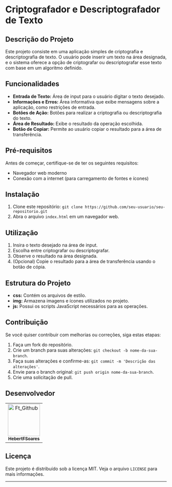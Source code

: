 # Criptografador e Descriptografador de Texto

## Descrição do Projeto

Este projeto consiste em uma aplicação simples de criptografia e descriptografia de texto. O usuário pode inserir um texto na área designada, e o sistema oferece a opção de criptografar ou descriptografar esse texto com base em um algoritmo definido.

## Funcionalidades

- **Entrada de Texto:** Área de input para o usuário digitar o texto desejado.
- **Informações e Erros:** Área informativa que exibe mensagens sobre a aplicação, como restrições de entrada.
- **Botões de Ação:** Botões para realizar a criptografia ou descriptografia do texto.
- **Área de Resultado:** Exibe o resultado da operação escolhida.
- **Botão de Copiar:** Permite ao usuário copiar o resultado para a área de transferência.

## Pré-requisitos

Antes de começar, certifique-se de ter os seguintes requisitos:

- Navegador web moderno
- Conexão com a internet (para carregamento de fontes e ícones)

## Instalação

1. Clone este repositório: `git clone https://github.com/seu-usuario/seu-repositorio.git`
2. Abra o arquivo `index.html` em um navegador web.

## Utilização

1. Insira o texto desejado na área de input.
2. Escolha entre criptografar ou descriptografar.
3. Observe o resultado na área designada.
4. (Opcional) Copie o resultado para a área de transferência usando o botão de cópia.

## Estrutura do Projeto

- **css:** Contém os arquivos de estilo.
- **img:** Armazena imagens e ícones utilizados no projeto.
- **js:** Possui os scripts JavaScript necessários para as operações.

## Contribuição

Se você quiser contribuir com melhorias ou correções, siga estas etapas:

1. Faça um fork do repositório.
2. Crie um branch para suas alterações: `git checkout -b nome-da-sua-branch`.
3. Faça suas alterações e confirme-as: `git commit -m 'Descrição das alterações'`.
4. Envie para o branch original: `git push origin nome-da-sua-branch`.
5. Crie uma solicitação de pull.

## Desenvolvedor




<table>
  <tr>
    <td align="center">
      <a href="#" title="Hebert">
        <img src="https://avatars.githubusercontent.com/u/88061348?s=400&u=0f256aaecccd77a0d09b4b04b6a7f42e95729fbd&v=4" width="100px;" alt="Ft_Github"/><br>
        <sub>
          <b>HebertFSoares</b>
        </sub>
      </a>
    </td>
  </tr>
</table>

## Licença

Este projeto é distribuído sob a licença MIT. Veja o arquivo `LICENSE` para mais informações.

---
